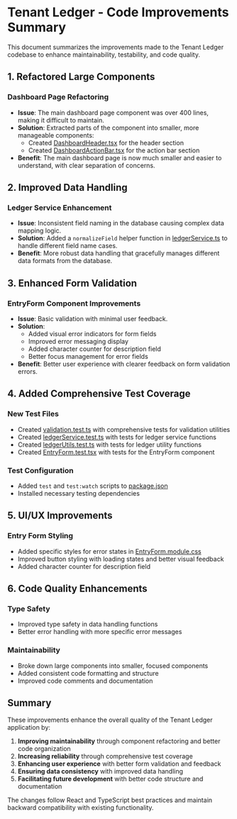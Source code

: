 # Tenant Ledger - Code Improvements Summary

This document summarizes the improvements made to the Tenant Ledger codebase to enhance maintainability, testability, and code quality.

## 1. Refactored Large Components

### Dashboard Page Refactoring
- **Issue**: The main dashboard page component was over 400 lines, making it difficult to maintain.
- **Solution**: Extracted parts of the component into smaller, more manageable components:
  - Created [DashboardHeader.tsx](file:///Users/dinesh/Downloads/tenantledger/src/app/dashboard/components/DashboardHeader.tsx) for the header section
  - Created [DashboardActionBar.tsx](file:///Users/dinesh/Downloads/tenantledger/src/app/dashboard/components/DashboardActionBar.tsx) for the action bar section
- **Benefit**: The main dashboard page is now much smaller and easier to understand, with clear separation of concerns.

## 2. Improved Data Handling

### Ledger Service Enhancement
- **Issue**: Inconsistent field naming in the database causing complex data mapping logic.
- **Solution**: Added a `normalizeField` helper function in [ledgerService.ts](file:///Users/dinesh/Downloads/tenantledger/src/services/ledgerService.ts) to handle different field name cases.
- **Benefit**: More robust data handling that gracefully manages different data formats from the database.

## 3. Enhanced Form Validation

### EntryForm Component Improvements
- **Issue**: Basic validation with minimal user feedback.
- **Solution**: 
  - Added visual error indicators for form fields
  - Improved error messaging display
  - Added character counter for description field
  - Better focus management for error fields
- **Benefit**: Better user experience with clearer feedback on form validation errors.

## 4. Added Comprehensive Test Coverage

### New Test Files
- Created [validation.test.ts](file:///Users/dinesh/Downloads/tenantledger/src/utils/validation.test.ts) with comprehensive tests for validation utilities
- Created [ledgerService.test.ts](file:///Users/dinesh/Downloads/tenantledger/src/services/ledgerService.test.ts) with tests for ledger service functions
- Created [ledgerUtils.test.ts](file:///Users/dinesh/Downloads/tenantledger/src/utils/ledgerUtils.test.ts) with tests for ledger utility functions
- Created [EntryForm.test.tsx](file:///Users/dinesh/Downloads/tenantledger/src/app/dashboard/components/EntryForm/EntryForm.test.tsx) with tests for the EntryForm component

### Test Configuration
- Added `test` and `test:watch` scripts to [package.json](file:///Users/dinesh/Downloads/tenantledger/package.json)
- Installed necessary testing dependencies

## 5. UI/UX Improvements

### Entry Form Styling
- Added specific styles for error states in [EntryForm.module.css](file:///Users/dinesh/Downloads/tenantledger/src/app/dashboard/components/EntryForm/EntryForm.module.css)
- Improved button styling with loading states and better visual feedback
- Added character counter for description field

## 6. Code Quality Enhancements

### Type Safety
- Improved type safety in data handling functions
- Better error handling with more specific error messages

### Maintainability
- Broke down large components into smaller, focused components
- Added consistent code formatting and structure
- Improved code comments and documentation

## Summary

These improvements enhance the overall quality of the Tenant Ledger application by:

1. **Improving maintainability** through component refactoring and better code organization
2. **Increasing reliability** through comprehensive test coverage
3. **Enhancing user experience** with better form validation and feedback
4. **Ensuring data consistency** with improved data handling
5. **Facilitating future development** with better code structure and documentation

The changes follow React and TypeScript best practices and maintain backward compatibility with existing functionality.